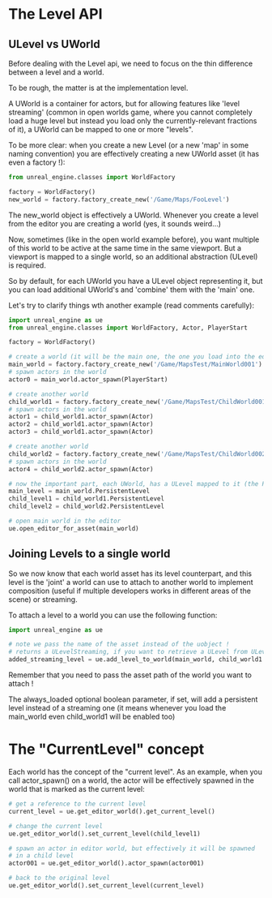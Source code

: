 # The Level API

## ULevel vs UWorld

Before dealing with the Level api, we need to focus on the thin difference between a level and a world.

To be rough, the matter is at the implementation level.

A UWorld is a container for actors, but for allowing features like 'level streaming' (common in open worlds game, where you cannot completely load a huge level but instead you load only the currently-relevant fractions of it), a UWorld can be mapped to one or more "levels".

To be more clear: when you create a new Level (or a new 'map' in some naming convention) you are effectively creating a new UWorld asset (it has even a factory !):

```python
from unreal_engine.classes import WorldFactory

factory = WorldFactory()
new_world = factory.factory_create_new('/Game/Maps/FooLevel')
```

The new_world object is effectively a UWorld. Whenever you create a level from the editor you are creating a world (yes, it sounds weird...)

Now, sometimes (like in the open world example before), you want multiple of this world to be active at the same time in the same viewport. But a viewport is mapped to a single world, so an additional abstraction (ULevel) is required.

So by default, for each UWorld you have a ULevel object representing it, but you can load additional UWorld's and 'combine' them with the 'main' one.

Let's try to clarify things wth another example (read comments carefully):


```python
import unreal_engine as ue
from unreal_engine.classes import WorldFactory, Actor, PlayerStart

factory = WorldFactory()

# create a world (it will be the main one, the one you load into the editor by double clicking it)
main_world = factory.factory_create_new('/Game/MapsTest/MainWorld001')
# spawn actors in the world
actor0 = main_world.actor_spawn(PlayerStart)

# create another world
child_world1 = factory.factory_create_new('/Game/MapsTest/ChildWorld001')
# spawn actors in the world
actor1 = child_world1.actor_spawn(Actor)
actor2 = child_world1.actor_spawn(Actor)
actor3 = child_world1.actor_spawn(Actor)

# create another world
child_world2 = factory.factory_create_new('/Game/MapsTest/ChildWorld002')
# spawn actors in the world
actor4 = child_world2.actor_spawn(Actor)

# now the important part, each UWorld, has a ULevel mapped to it (the PersistentLevel):
main_level = main_world.PersistentLevel
child_level1 = child_world1.PersistentLevel
child_level2 = child_world2.PersistentLevel

# open main world in the editor
ue.open_editor_for_asset(main_world)
```

## Joining Levels to a single world

So we now know that each world asset has its level counterpart, and this level is the 'joint' a world can use to attach to another world to implement composition (useful if multiple developers works in different areas of the scene) or streaming.

To attach a level to a world you can use the following function:

```python
import unreal_engine as ue

# note we pass the name of the asset instead of the uobject !
# returns a ULevelStreaming, if you want to retrieve a ULevel from ULevelStreaming, use the 'LoadedLevel' property
added_streaming_level = ue.add_level_to_world(main_world, child_world1.get_path_name()[, always_loaded])
```

Remember that you need to pass the asset path of the world you want to attach !

The always_loaded optional boolean parameter, if set, will add a persistent level instead of a streaming one (it means whenever you load the main_world even child_world1 will be enabled too)

# The "CurrentLevel" concept

Each world has the concept of the "current level". As an example, when you call actor_spawn() on a world, the actor will be effectively spawned in the world that is marked as the current level:

```python
# get a reference to the current level
current_level = ue.get_editor_world().get_current_level()

# change the current level
ue.get_editor_world().set_current_level(child_level1)

# spawn an actor in editor world, but effectively it will be spawned
# in a child level
actor001 = ue.get_editor_world().actor_spawn(actor001)

# back to the original level
ue.get_editor_world().set_current_level(current_level)
```
